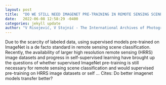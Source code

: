 ```yaml
---
layout: post
title:  "DO WE STILL NEED IMAGENET PRE-TRAINING IN REMOTE SENSING SCENE CLASSIFICATION?"
date:   2022-06-08 12:58:29 -0400
categories: jekyll update
author: "V Risojević, V Stojnić - The International Archives of Photogrammetry, Remote …, 2022"
---
```

Due to the scarcity of labeled data, using supervised models pre-trained on ImageNet is a de facto standard in remote sensing scene classification. Recently, the availability of larger high resolution remote sensing (HRRS) image datasets and progress in self-supervised learning have brought up the questions of whether supervised ImageNet pre-training is still necessary for remote sensing scene classification and would supervised pre-training on HRRS image datasets or self …
Cites: ‪Do better imagenet models transfer better?‬  
